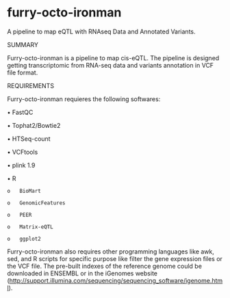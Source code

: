 furry-octo-ironman
==================

A pipeline to map eQTL with RNAseq Data and Annotated Variants.

SUMMARY

Furry-octo-ironman is a pipeline to map cis-eQTL. The pipeline is designed getting transcriptomic from RNA-seq data 
and variants annotation in VCF file format. 

REQUIREMENTS

Furry-octo-ironman requieres the following softwares:

•	FastQC 

•	Tophat2/Bowtie2

•	HTSeq-count

• VCFtools

• plink 1.9

•	R

    o	BioMart
  
    o	GenomicFeatures
  
    o	PEER
  
    o	Matrix-eQTL
  
    o	ggplot2

Furry-octo-ironman also requires other programming languages like awk, sed, and R scripts for specific purpose like filter
the gene expression files or the VCF file. The pre-built indexes of the reference genome could be downloaded in ENSEMBL or
in the iGenomes website (http://support.illumina.com/sequencing/sequencing_software/igenome.html).



